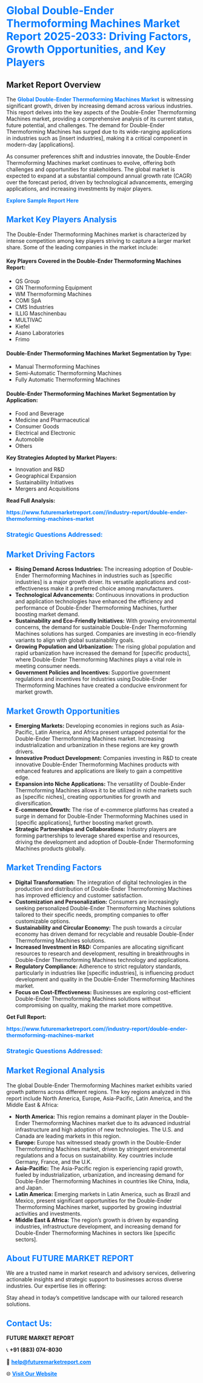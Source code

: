 <h1 style="color: #007BFF;">Global Double-Ender Thermoforming Machines Market Report 2025-2033: Driving Factors, Growth Opportunities, and Key Players</h1>

<section id="overview">
<h2>Market Report Overview</h2>
<p>The <a href="https://www.futuremarketreport.com//industry-report/double-ender-thermoforming-machines-market" style="color: #007BFF; text-decoration: none;"><strong>Global Double-Ender Thermoforming Machines Market</strong></a> is witnessing significant growth, driven by increasing demand across various industries. This report delves into the key aspects of the Double-Ender Thermoforming Machines market, providing a comprehensive analysis of its current status, future potential, and challenges. The demand for Double-Ender Thermoforming Machines has surged due to its wide-ranging applications in industries such as [insert industries], making it a critical component in modern-day [applications].</p>
<p>As consumer preferences shift and industries innovate, the Double-Ender Thermoforming Machines market continues to evolve, offering both challenges and opportunities for stakeholders. The global market is expected to expand at a substantial compound annual growth rate (CAGR) over the forecast period, driven by technological advancements, emerging applications, and increasing investments by major players.</p>
</section>

<section id="overview">
<p><a href="https://www.futuremarketreport.com//request-sample/reportId=50583" style="color: #007BFF; text-decoration: none;"><strong>Explore Sample Report Here</strong></a></p>
</section>

<section id="key-players">
<h2 style="color: #007BFF;">Market Key Players Analysis</h2>
<p>The Double-Ender Thermoforming Machines market is characterized by intense competition among key players striving to capture a larger market share. Some of the leading companies in the market include:</p>
<h4>Key Players Covered in the Double-Ender Thermoforming Machines Report:</h4>
<ul><li>QS Group</li><li>GN Thermoforming Equipment</li><li>WM Thermoforming Machines</li><li>COMI SpA</li><li>CMS Industries</li><li>ILLIG Maschinenbau</li><li>MULTIVAC</li><li>Kiefel</li><li>Asano Laboratories</li><li>Frimo</li></ul>
<h4>Double-Ender Thermoforming Machines Market Segmentation by Type:</h4>
<ul><li>Manual Thermoforming Machines</li><li>Semi-Automatic Thermoforming Machines</li><li>Fully Automatic Thermoforming Machines</li></ul>

<h4>Double-Ender Thermoforming Machines Market Segmentation by Application:</h4>
<ul><li>Food and Beverage</li><li>Medicine and Pharmaceutical</li><li>Consumer Goods</li><li>Electrical and Electronic</li><li>Automobile</li><li>Others</li></ul>
<p><strong>Key Strategies Adopted by Market Players:</strong></p>
<ul>
<li>Innovation and R&D</li>
<li>Geographical Expansion</li>
<li>Sustainability Initiatives</li>
<li>Mergers and Acquisitions</li>
</ul>
</section>

<section>
<p><strong>Read Full Analysis: </strong></p><a href="https://www.futuremarketreport.com//industry-report/double-ender-thermoforming-machines-market" style="color: #007BFF; text-decoration: none;"><strong>https://www.futuremarketreport.com//industry-report/double-ender-thermoforming-machines-market</strong></a>
<h3 style="color: #007BFF;">Strategic Questions Addressed:</h3>
</section>

<section id="driving-factors">
<h2 style="color: #007BFF;">Market Driving Factors</h2>
<ul>
<li><strong>Rising Demand Across Industries:</strong> The increasing adoption of Double-Ender Thermoforming Machines in industries such as [specific industries] is a major growth driver. Its versatile applications and cost-effectiveness make it a preferred choice among manufacturers.</li>
<li><strong>Technological Advancements:</strong> Continuous innovations in production and application technologies have enhanced the efficiency and performance of Double-Ender Thermoforming Machines, further boosting market demand.</li>
<li><strong>Sustainability and Eco-Friendly Initiatives:</strong> With growing environmental concerns, the demand for sustainable Double-Ender Thermoforming Machines solutions has surged. Companies are investing in eco-friendly variants to align with global sustainability goals.</li>
<li><strong>Growing Population and Urbanization:</strong> The rising global population and rapid urbanization have increased the demand for [specific products], where Double-Ender Thermoforming Machines plays a vital role in meeting consumer needs.</li>
<li><strong>Government Policies and Incentives:</strong> Supportive government regulations and incentives for industries using Double-Ender Thermoforming Machines have created a conducive environment for market growth.</li>
</ul>
</section>

<section id="growth-opportunities">
<h2 style="color: #007BFF;">Market Growth Opportunities</h2>
<ul>
<li><strong>Emerging Markets:</strong> Developing economies in regions such as Asia-Pacific, Latin America, and Africa present untapped potential for the Double-Ender Thermoforming Machines market. Increasing industrialization and urbanization in these regions are key growth drivers.</li>
<li><strong>Innovative Product Development:</strong> Companies investing in R&D to create innovative Double-Ender Thermoforming Machines products with enhanced features and applications are likely to gain a competitive edge.</li>
<li><strong>Expansion into Niche Applications:</strong> The versatility of Double-Ender Thermoforming Machines allows it to be utilized in niche markets such as [specific niches], creating opportunities for growth and diversification.</li>
<li><strong>E-commerce Growth:</strong> The rise of e-commerce platforms has created a surge in demand for Double-Ender Thermoforming Machines used in [specific applications], further boosting market growth.</li>
<li><strong>Strategic Partnerships and Collaborations:</strong> Industry players are forming partnerships to leverage shared expertise and resources, driving the development and adoption of Double-Ender Thermoforming Machines products globally.</li>
</ul>
</section>

<section id="trending-factors">
<h2 style="color: #007BFF;">Market Trending Factors</h2>
<ul>
<li><strong>Digital Transformation:</strong> The integration of digital technologies in the production and distribution of Double-Ender Thermoforming Machines has improved efficiency and customer satisfaction.</li>
<li><strong>Customization and Personalization:</strong> Consumers are increasingly seeking personalized Double-Ender Thermoforming Machines solutions tailored to their specific needs, prompting companies to offer customizable options.</li>
<li><strong>Sustainability and Circular Economy:</strong> The push towards a circular economy has driven demand for recyclable and reusable Double-Ender Thermoforming Machines solutions.</li>
<li><strong>Increased Investment in R&D:</strong> Companies are allocating significant resources to research and development, resulting in breakthroughs in Double-Ender Thermoforming Machines technology and applications.</li>
<li><strong>Regulatory Compliance:</strong> Adherence to strict regulatory standards, particularly in industries like [specific industries], is influencing product development and quality in the Double-Ender Thermoforming Machines market.</li>
<li><strong>Focus on Cost-Effectiveness:</strong> Businesses are exploring cost-efficient Double-Ender Thermoforming Machines solutions without compromising on quality, making the market more competitive.</li>
</ul>
</section>

<section>
<p><strong>Get Full Report: </strong></p><a href="https://www.futuremarketreport.com//industry-report/double-ender-thermoforming-machines-market" style="color: #007BFF; text-decoration: none;"><strong>https://www.futuremarketreport.com//industry-report/double-ender-thermoforming-machines-market</strong></a>
<h3 style="color: #007BFF;">Strategic Questions Addressed:</h3>
</section>


<section id="regional-analysis">
<h2 style="color: #007BFF;">Market Regional Analysis</h2>
<p>The global Double-Ender Thermoforming Machines market exhibits varied growth patterns across different regions. The key regions analyzed in this report include North America, Europe, Asia-Pacific, Latin America, and the Middle East & Africa:</p>
<ul>
<li><strong>North America:</strong> This region remains a dominant player in the Double-Ender Thermoforming Machines market due to its advanced industrial infrastructure and high adoption of new technologies. The U.S. and Canada are leading markets in this region.</li>
<li><strong>Europe:</strong> Europe has witnessed steady growth in the Double-Ender Thermoforming Machines market, driven by stringent environmental regulations and a focus on sustainability. Key countries include Germany, France, and the U.K.</li>
<li><strong>Asia-Pacific:</strong> The Asia-Pacific region is experiencing rapid growth, fueled by industrialization, urbanization, and increasing demand for Double-Ender Thermoforming Machines in countries like China, India, and Japan.</li>
<li><strong>Latin America:</strong> Emerging markets in Latin America, such as Brazil and Mexico, present significant opportunities for the Double-Ender Thermoforming Machines market, supported by growing industrial activities and investments.</li>
<li><strong>Middle East & Africa:</strong> The region’s growth is driven by expanding industries, infrastructure development, and increasing demand for Double-Ender Thermoforming Machines in sectors like [specific sectors].</li>
</ul>
</section>

<footer>
<h2 style="color: #007BFF;">About FUTURE MARKET REPORT</h2>
<p>We are a trusted name in market research and advisory services, delivering actionable insights and strategic support to businesses across diverse industries. Our expertise lies in offering:</p>

<p>Stay ahead in today’s competitive landscape with our tailored research solutions.</p>

<h2 style="color: #007BFF;">Contact Us:</h2>
<p><strong>FUTURE MARKET REPORT</strong></p>
<p>📞 <strong>+91 (883) 074-8030</strong></p>
<p>📧 <strong><a href="mailto:help@futuremarketreport.com" style="color: #007BFF;">help@futuremarketreport.com</a></strong></p>
<p>🌐 <strong><a href="https://www.futuremarketreport.com/" style="color: #007BFF;">Visit Our Website</a></strong></p>
</footer>
